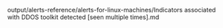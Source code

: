 output/alerts-reference/alerts-for-linux-machines/Indicators associated with DDOS toolkit detected [seen multiple times].md